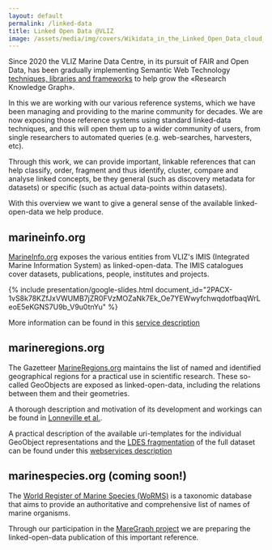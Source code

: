 ```yaml
---
layout: default
permalink: /linked-data
title: Linked Open Data @VLIZ
image: /assets/media/img/covers/Wikidata_in_the_Linked_Open_Data_cloud_2020-08-20.svg
---
```


Since 2020 the VLIZ Marine Data Centre, in its pursuit of FAIR and Open Data, has been gradually implementing Semantic Web Technology [techniques, libraries and frameworks](/technical-approach) to help grow the «Research Knowledge Graph». 

In this we are working with our various reference systems, which we have been managing and providing to the marine community for decades. We are now exposing those reference systems using standard linked-data techniques, and this will open them up to a wider community of users, from single researchers to automated queries (e.g. web-searches, harvesters, etc).

Through this work, we can provide important, linkable references that can help classify, order, fragment and thus identify, cluster, compare and analyse linked concepts, be they general (such as discovery metadata for datasets) or specific (such as actual data-points within datasets).

With this overview we want to give a general sense of the available linked-open-data we help produce.

## marineinfo.org <a name="marineinfo"></a>

[MarineInfo.org](https://marineinfo.org/) exposes the various entities from VLIZ's IMIS (Integrated Marine Information System) as linked-open-data. The IMIS catalogues cover datasets, publications, people, institutes and projects.

{% include presentation/google-slides.html
   document_id="2PACX-1vS8k78KZfJxVWUMB7jZR0FVzMOZaNk7Ek_Oe7YEWwyfchwqdotfbaqWrLeoE5eKGNS7U9b_V9u0tnYu"
%}
 
More information can be found in this [service description](https://marineinfo.org/products-and-services)

## marineregions.org <a name="marineregions"></a>

The Gazetteer [MarineRegions.org](https://marineregions.org/) maintains the list of named and identified geographical regions for a practical use in scientific research. These so-called GeoObjects are exposed as linked-open-data, including the relations between them and their geometries.

A thorough description and motivation of its development and workings can be found in [Lonneville et al.](https://marineinfo.org/id/publication/346947).

A practical description of the available uri-templates for the individual GeoObject representations and the [LDES fragmentation](https://marineregions.org/feed) of the full dataset can be found under this [webservices description](https://marineregions.org/gazetteer.php?p=webservices) 


## marinespecies.org (coming soon!) <a name="marinespecies"></a>

The [World Register of Marine Species (WoRMS)](https://marinespecies.org/) is a taxonomic database that aims to provide an authoritative and comprehensive list of names of marine organisms.

Through our participation in the [MareGraph project](https://www.maregraph.eu/) we are preparing the linked-open-data publication of this important reference.

